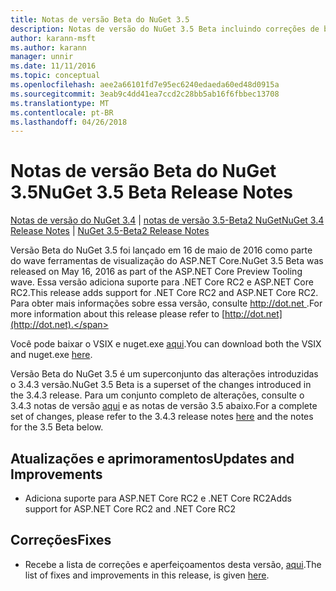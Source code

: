 ```yaml
---
title: Notas de versão Beta do NuGet 3.5
description: Notas de versão do NuGet 3.5 Beta incluindo correções de bugs, problemas conhecidos, recursos adicionados e DCRs.
author: karann-msft
ms.author: karann
manager: unnir
ms.date: 11/11/2016
ms.topic: conceptual
ms.openlocfilehash: aee2a66101fd7e95ec6240edaeda60ed48d0915a
ms.sourcegitcommit: 3eab9c4dd41ea7ccd2c28bb5ab16f6fbbec13708
ms.translationtype: MT
ms.contentlocale: pt-BR
ms.lasthandoff: 04/26/2018
---
```

# <a name="nuget-35-beta-release-notes"></a><span data-ttu-id="224cd-103">Notas de versão Beta do NuGet 3.5</span><span class="sxs-lookup"><span data-stu-id="224cd-103">NuGet 3.5 Beta Release Notes</span></span>

<span data-ttu-id="224cd-104">[Notas de versão do NuGet 3.4](../release-notes/nuget-3.4.md) | [notas de versão 3.5-Beta2 NuGet](../release-notes/nuget-3.5-Beta2.md)</span><span class="sxs-lookup"><span data-stu-id="224cd-104">[NuGet 3.4 Release Notes](../release-notes/nuget-3.4.md) | [NuGet 3.5-Beta2 Release Notes](../release-notes/nuget-3.5-Beta2.md)</span></span>

<span data-ttu-id="224cd-105">Versão Beta do NuGet 3.5 foi lançado em 16 de maio de 2016 como parte do wave ferramentas de visualização do ASP.NET Core.</span><span class="sxs-lookup"><span data-stu-id="224cd-105">NuGet 3.5 Beta was released on May 16, 2016 as part of the ASP.NET Core Preview Tooling wave.</span></span> <span data-ttu-id="224cd-106">Essa versão adiciona suporte para .NET Core RC2 e ASP.NET Core RC2.</span><span class="sxs-lookup"><span data-stu-id="224cd-106">This release adds support for .NET Core RC2 and ASP.NET Core RC2.</span></span> <span data-ttu-id="224cd-107">Para obter mais informações sobre essa versão, consulte [ http://dot.net ](http://dot.net).</span><span class="sxs-lookup"><span data-stu-id="224cd-107">For more information about this release please refer to [http://dot.net](http://dot.net).</span></span>

<span data-ttu-id="224cd-108">Você pode baixar o VSIX e nuget.exe [aqui](https://dist.nuget.org/index.html).</span><span class="sxs-lookup"><span data-stu-id="224cd-108">You can download both the VSIX and nuget.exe [here](https://dist.nuget.org/index.html).</span></span>

<span data-ttu-id="224cd-109">Versão Beta do NuGet 3.5 é um superconjunto das alterações introduzidas o 3.4.3 versão.</span><span class="sxs-lookup"><span data-stu-id="224cd-109">NuGet 3.5 Beta is a superset of the changes introduced in the 3.4.3 release.</span></span> <span data-ttu-id="224cd-110">Para um conjunto completo de alterações, consulte o 3.4.3 notas de versão [aqui](https://github.com/NuGet/Home/issues?q=is%3Aissue+milestone%3A3.4.3+is%3Aclosed) e as notas de versão 3.5 abaixo.</span><span class="sxs-lookup"><span data-stu-id="224cd-110">For a complete set of changes, please refer to the 3.4.3 release notes [here](https://github.com/NuGet/Home/issues?q=is%3Aissue+milestone%3A3.4.3+is%3Aclosed) and the notes for the 3.5 Beta below.</span></span>

## <a name="updates-and-improvements"></a><span data-ttu-id="224cd-111">Atualizações e aprimoramentos</span><span class="sxs-lookup"><span data-stu-id="224cd-111">Updates and Improvements</span></span>

* <span data-ttu-id="224cd-112">Adiciona suporte para ASP.NET Core RC2 e .NET Core RC2</span><span class="sxs-lookup"><span data-stu-id="224cd-112">Adds support for ASP.NET Core RC2 and .NET Core RC2</span></span>

## <a name="fixes"></a><span data-ttu-id="224cd-113">Correções</span><span class="sxs-lookup"><span data-stu-id="224cd-113">Fixes</span></span>

* <span data-ttu-id="224cd-114">Recebe a lista de correções e aperfeiçoamentos desta versão, [aqui](https://github.com/NuGet/Home/issues?q=is%3Aissue+milestone%3A%223.5+Beta%22+is%3Aclosed).</span><span class="sxs-lookup"><span data-stu-id="224cd-114">The list of fixes and improvements in this release, is given [here](https://github.com/NuGet/Home/issues?q=is%3Aissue+milestone%3A%223.5+Beta%22+is%3Aclosed).</span></span>